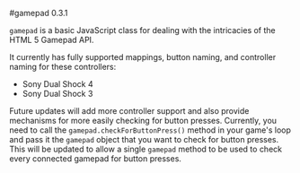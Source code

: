 #gamepad 0.3.1

`gamepad` is a basic JavaScript class for dealing with the intricacies of the HTML 5 Gamepad API.

It currently has fully supported mappings, button naming, and controller naming for these controllers:

* Sony Dual Shock 4
* Sony Dual Shock 3

Future updates will add more controller support and also provide mechanisms for more easily checking for button presses. Currently, you need to call the `gamepad.checkForButtonPress()` method in your game's loop and pass it the `gamepad` object that you want to check for button presses. This will be updated to allow a single `gamepad` method to be used to check every connected gamepad for button presses.
